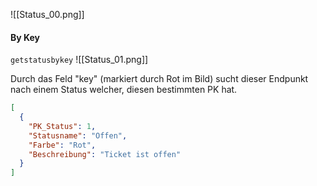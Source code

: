 ![[Status_00.png]]
#### By Key
`getstatusbykey`
![[Status_01.png]]

Durch das Feld "key" (markiert durch Rot im Bild) sucht dieser Endpunkt nach einem Status welcher, diesen bestimmten PK hat.

```json title:"Beispiel Ausgabe"
[
  {
    "PK_Status": 1,
    "Statusname": "Offen",
    "Farbe": "Rot",
    "Beschreibung": "Ticket ist offen"
  }
]
```